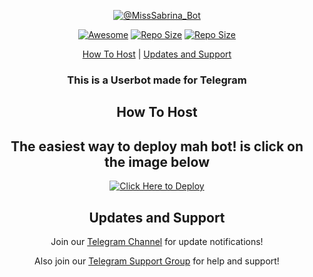 <p align="center"><a href="https://t.me/MissSabrina_Bot"> <img src="https://telegra.ph/file/864721ff3b215ff66730e.png" alt="@MissSabrina_Bot" /></a></p>



<p align="center"><a href="https://cdn.jsdelivr.net/gh/sindresorhus/awesome@d7305f38d29fed78fa85652e3a63e154dd8e8829/media/badge.svg?label=Repo%20size&style=flat-square"> <img src="https://cdn.jsdelivr.net/gh/sindresorhus/awesome@d7305f38d29fed78fa85652e3a63e154dd8e8829/media/badge.svg?label=Repo%20size&style=flat-square" alt="Awesome" /></a> <a align="center"><a href="https://api.codacy.com/project/badge/Grade/441b48966e9f4b58a643d7c4cee8ba66?label=Repo%20size&style=flat-square"> <img src="https://api.codacy.com/project/badge/Grade/441b48966e9f4b58a643d7c4cee8ba66?label=Repo%20size&style=flat-square" alt="Repo Size" /></a> <a align="center"><a href="https://img.shields.io/github/repo-size/TechnoAyanOfficial/MissSabrina.svg?label=Repo%20size&style=flat-square"> <img src="https://img.shields.io/github/repo-size/TechnoAyanOfficial/MissSabrina.svg?label=Repo%20size&style=flat-square" alt="Repo Size" /></a></p> </p><p align="center"><a href="#how-to-host">How To Host</a> | <a href="#updates-and-support">Updates and Support</a> </p>

<h3 align="center">This is a Userbot made for Telegram</h3>

<h2 align="center">How To Host</h2>

<h2 align="center">The easiest way to deploy mah bot! is click on the image below</h2>

<p align="center"><a href="https://heroku.com/deploy?template=https://github.com/TechnoAyanOfficial/MissSabrina"> <img src="https://telegra.ph/file/0d4088fed32da2a9a92bf.png" alt="Click Here to Deploy" /></a></p>

<h2 align="center">Updates and Support</h2>

<p align="center">Join our <a href="https://t.me/SabrinaOfficial">Telegram Channel</a> for update notifications!</p>

<p align="center">Also join our <a href="https://t.me/SabrinaChat">Telegram Support Group</a> for help and support!</p>



